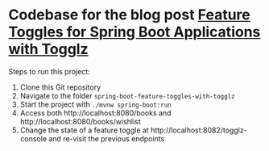 # Codebase for the blog post [Feature Toggles for Spring Boot Applications with Togglz](https://rieckpil.de/howto-feature-toggles-for-spring-boot-applications-with-togglz/)

Steps to run this project:

1. Clone this Git repository
2. Navigate to the folder `spring-boot-feature-toggles-with-togglz`
3. Start the project with `./mvnw spring-boot:run`
4. Access both http://localhost:8080/books and  http://localhost:8080/books/wishlist
5. Change the state of a feature toggle at http://localhost:8082/togglz-console and re-visit the previous endpoints
